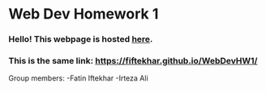 # Web Dev Homework 1

### Hello! This webpage is hosted [here](https://fiftekhar.github.io/WebDevHW1/).

### This is the same link: https://fiftekhar.github.io/WebDevHW1/

Group members:
-Fatin Iftekhar
-Irteza Ali